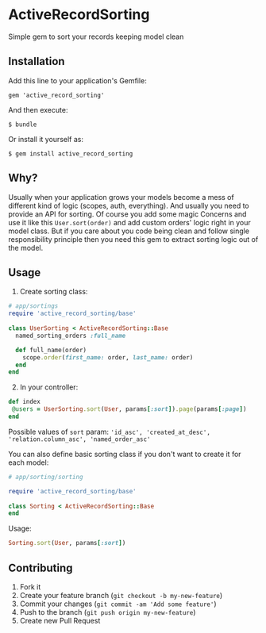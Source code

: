 # ActiveRecordSorting

Simple gem to sort your records keeping model clean

## Installation

Add this line to your application's Gemfile:

    gem 'active_record_sorting'

And then execute:

    $ bundle

Or install it yourself as:

    $ gem install active_record_sorting

## Why?

Usually when your application grows your models become a mess of different kind of logic (scopes, auth, everything).
And usually you need to provide an API for sorting. 
Of course you add some magic Concerns and use it like this `User.sort(order)` and add custom orders' logic right in your model class. 
But if you care about you code being clean and follow single responsibility principle then you need this gem to extract sorting logic out of the model. 

## Usage

1. Create sorting class:
```ruby
# app/sortings
require 'active_record_sorting/base'
 
class UserSorting < ActiveRecordSorting::Base
  named_sorting_orders :full_name

  def full_name(order)
    scope.order(first_name: order, last_name: order)
  end   
end
```
2. In your controller:
```ruby
def index
 @users = UserSorting.sort(User, params[:sort]).page(params[:page])
end
```
Possible values of `sort` param: `'id_asc', 'created_at_desc', 'relation.column_asc', 'named_order_asc'`

You can also define basic sorting class if you don't want to create it for each model:

```ruby
# app/sorting/sorting

require 'active_record_sorting/base'
 
class Sorting < ActiveRecordSorting::Base
end
```

Usage: 

```ruby
Sorting.sort(User, params[:sort])

```

## Contributing

1. Fork it
2. Create your feature branch (`git checkout -b my-new-feature`)
3. Commit your changes (`git commit -am 'Add some feature'`)
4. Push to the branch (`git push origin my-new-feature`)
5. Create new Pull Request
